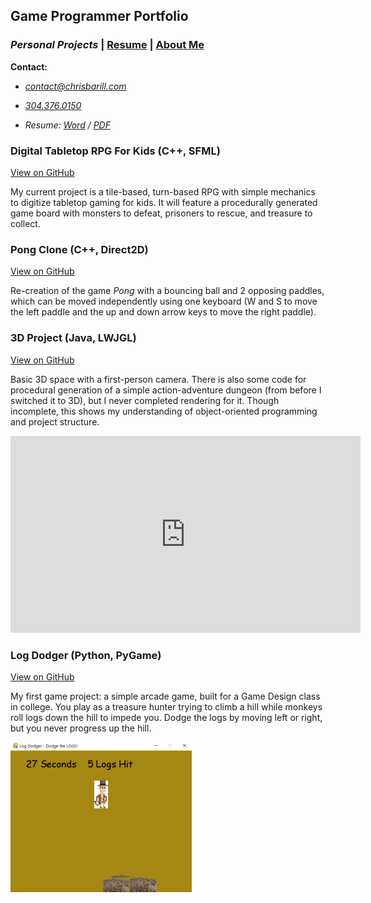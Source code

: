 ## Game Programmer Portfolio

### _Personal Projects_ | [Resume][] | [About Me][]

__Contact:__

*  _<contact@chrisbarill.com>_

*  _[304.376.0150](tel:+13043760150)_

*  _Resume: [Word](ChrisBarillResume.docx) / [PDF](ChrisBarillResume.pdf)_

[About Me]: about "Read About Me"
[Personal Projects]: projects "View My Projects"
[Resume]: resume "View My Resume"

### Digital Tabletop RPG For Kids (C++, SFML)
[View on GitHub](https://github.com/cbarill2/KidsDungeonGame)

My current project is a tile-based, turn-based RPG with simple mechanics to digitize tabletop gaming for kids. It will feature a procedurally generated game board with monsters to defeat, prisoners to rescue, and treasure to collect.

### Pong Clone (C++, Direct2D)

[View on GitHub](https://github.com/cbarill2/Direct2DPong)

Re-creation of the game _Pong_ with a bouncing ball and 2 opposing paddles, which can be moved independently using one keyboard (W and S to move the left paddle and the up and down arrow keys to move the right paddle).

### 3D Project (Java, LWJGL)

[View on GitHub](https://github.com/crippledrat/LearningLWJGL)

Basic 3D space with a first-person camera. There is also some code for procedural generation of a simple action-adventure dungeon (from before I switched it to 3D), but I never completed rendering for it. Though incomplete, this shows my understanding of object-oriented programming and project structure.

<iframe width="560" height="315" src="https://www.youtube.com/embed/V2FqSVKOMcY" frameborder="0" allow="accelerometer; autoplay; encrypted-media; gyroscope; picture-in-picture" allowfullscreen></iframe>

### Log Dodger (Python, PyGame)
[View on GitHub](https://github.com/cbarill2/CodeSamples/blob/master/logdodger.py)

My first game project: a simple arcade game, built for a Game Design class in college. You play as a treasure hunter trying to climb a hill while monkeys roll logs down the hill to impede you. Dodge the logs by moving left or right, but you never progress up the hill.

<a href="images/logdodger_gameplay.png">
<img src="images/logdodger_gameplay.png" alt="Log Dodger Gameplay" width="290" height="240">
</a>
